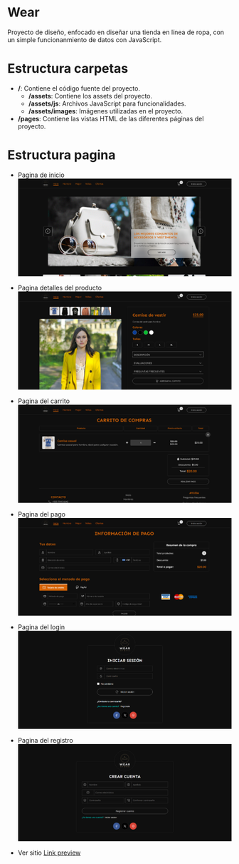 # Wear

Proyecto de diseño, enfocado en diseñar una tienda en línea de ropa, con un simple funcionanmiento de datos con JavaScript.

# Estructura carpetas 

- **/**: Contiene el código fuente del proyecto.
  - **/assets**: Contiene los assets del proyecto.
  - **/assets/js**: Archivos JavaScript para funcionalidades.
  - **/assets/images**: Imágenes utilizadas en el proyecto.
- **/pages**: Contiene las vistas HTML de las diferentes páginas del proyecto.


# Estructura pagina

- Pagina de inicio
![](assets/screenshots/index.png)

- Pagina detalles del producto
![](assets/screenshots/product-single.png)

- Pagina del carrito
![](assets/screenshots/cart.png)

- Pagina del pago
![](assets/screenshots/payment.png)

- Pagina del login
![](assets/screenshots/login.png)

- Pagina del registro
![](assets/screenshots/register.png)


- Ver sitio
[Link preview](https://wear-willianarevalos-projects.vercel.app/)

